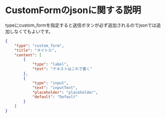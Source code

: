 # CustomFormのjsonに関する説明
typeにcustom_formを指定すると送信ボタンが必ず追加されるのでjsonでは追加しなくてもよいです。 

```json
{
    "type": "custom_form",
    "title": "タイトル",
    "content": [
        {
            "type": "label",
            "text": "テキストはこれで書く"
        },
        {
            "type": "input",
            "text": "inputText",
            "placeholder": "placeholder",
            "default": "Default"
        }
    ]
}
```
